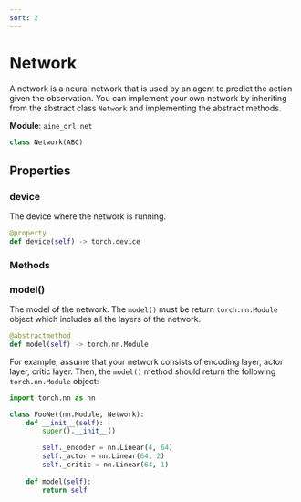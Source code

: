 ```yaml
---
sort: 2
---
```


# Network

A network is a neural network that is used by an agent to predict the action given the observation. You can implement your own network by inheriting from the abstract class `Network` and implementing the abstract methods.

**Module**: `aine_drl.net`

```python
class Network(ABC)
```

## Properties

### device

The device where the network is running.

```python
@property
def device(self) -> torch.device
```

### Methods

### model()

The model of the network. The `model()` must be return `torch.nn.Module` object which includes all the layers of the network. 

```python
@abstractmethod
def model(self) -> torch.nn.Module
```

For example, assume that your network consists of encoding layer, actor layer, critic layer. Then, the `model()` method should return the following `torch.nn.Module` object:

```python
import torch.nn as nn

class FooNet(nn.Module, Network):
    def __init__(self):
        super().__init__()

        self._encoder = nn.Linear(4, 64)
        self._actor = nn.Linear(64, 2)
        self._critic = nn.Linear(64, 1)
    
    def model(self):
        return self
```
